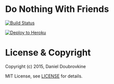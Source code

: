 # Do Nothing With Friends

[![Build Status](https://travis-ci.org/dblock/do-nothing-with-friends-server.svg?branch=master)](https://travis-ci.org/dblock/do-nothing-with-friends-server)

[![Deploy to Heroku](https://www.herokucdn.com/deploy/button.png)](https://heroku.com/deploy)

# License & Copyright

Copyright (c) 2015, Daniel Doubrovkine

MIT License, see [LICENSE](LICENSE) for details.

